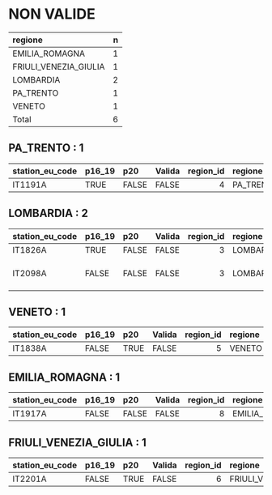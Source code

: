 
# NON VALIDE


|regione               |  n|
|:---------------------|--:|
|EMILIA_ROMAGNA        |  1|
|FRIULI_VENEZIA_GIULIA |  1|
|LOMBARDIA             |  2|
|PA_TRENTO             |  1|
|VENETO                |  1|
|Total                 |  6|


## PA_TRENTO : 1


|station_eu_code |p16_19 |p20   |Valida | region_id|regione   |provincia |
|:---------------|:------|:-----|:------|---------:|:---------|:---------|
|IT1191A         |TRUE   |FALSE |FALSE  |         4|PA_TRENTO |Trento    |


## LOMBARDIA : 2


|station_eu_code |p16_19 |p20   |Valida | region_id|regione   |provincia             |
|:---------------|:------|:-----|:------|---------:|:---------|:---------------------|
|IT1826A         |TRUE   |FALSE |FALSE  |         3|LOMBARDIA |Lecco                 |
|IT2098A         |FALSE  |FALSE |FALSE  |         3|LOMBARDIA |Monza e della Brianza |


## VENETO : 1


|station_eu_code |p16_19 |p20  |Valida | region_id|regione |provincia |
|:---------------|:------|:----|:------|---------:|:-------|:---------|
|IT1838A         |FALSE  |TRUE |FALSE  |         5|VENETO  |Vicenza   |


## EMILIA_ROMAGNA : 1


|station_eu_code |p16_19 |p20   |Valida | region_id|regione        |provincia |
|:---------------|:------|:-----|:------|---------:|:--------------|:---------|
|IT1917A         |FALSE  |FALSE |FALSE  |         8|EMILIA_ROMAGNA |Ferrara   |


## FRIULI_VENEZIA_GIULIA : 1


|station_eu_code |p16_19 |p20  |Valida | region_id|regione               |provincia |
|:---------------|:------|:----|:------|---------:|:---------------------|:---------|
|IT2201A         |FALSE  |TRUE |FALSE  |         6|FRIULI_VENEZIA_GIULIA |Pordenone |

